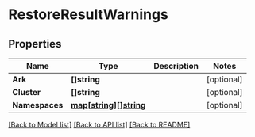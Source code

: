 # RestoreResultWarnings

## Properties

Name | Type | Description | Notes
------------ | ------------- | ------------- | -------------
**Ark** | **[]string** |  | [optional] 
**Cluster** | **[]string** |  | [optional] 
**Namespaces** | [**map[string][]string**](array.md) |  | [optional] 

[[Back to Model list]](../README.md#documentation-for-models) [[Back to API list]](../README.md#documentation-for-api-endpoints) [[Back to README]](../README.md)



